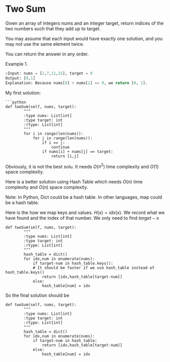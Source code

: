  

# Two Sum
Given an array of integers nums and an integer target, return indices of the two numbers such that they add up to target.

You may assume that each input would have exactly one solution, and you may not use the same element twice.

You can return the answer in any order.

Example 1.
```python
>Input: nums = [2,7,11,15], target = 9
Output: [0,1]
Explanation: Because nums[0] + nums[1] == 9, we return [0, 1].
```
My first solution:
```
```python
def twoSum(self, nums, target):
        """
        :type nums: List[int]
        :type target: int
        :rtype: List[int]
        """
        for i in range(len(nums)):
            for j in range(len(nums)):
                if i == j:
                    continue 
                if nums[i] + nums[j] == target:
                    return [i,j]
```
Obviously, it is not the best solu. 
It needs $O$($n^2$) time complexity and $O$($1$) space complexity.


Here is a better solution using Hash Table which needs $O$($n$) time complexity and $O$($n$) space complexity. 


Note: In Python, Dict could be a hash table. In other languages, map could be a hash table.


Here is the how we map keys and values. $H(x) = idx(x)$. We record what we have found and the index of that number. We only need to find $target-x$



```
def twoSum(self, nums, target):
        """
        :type nums: List[int]
        :type target: int
        :rtype: List[int]
        """
        hash_table = dict()
        for idx,num in enumerate(nums):
            if target-num in hash_table.keys(): 
            # It should be faster if we use hash_table instead of hash_table.keys() 
                return [idx,hash_table[target-num]]
            else:
                hash_table[num] = idx
```

So the final solution should be 
```
def twoSum(self, nums, target):
        """
        :type nums: List[int]
        :type target: int
        :rtype: List[int]
        """
        hash_table = dict()
        for idx,num in enumerate(nums):
            if target-num in hash_table: 
                return [idx,hash_table[target-num]]
            else:
                hash_table[num] = idx
```

